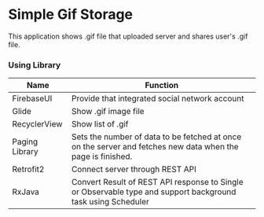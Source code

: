 # Simple Gif Storage

This application shows .gif file that uploaded server and shares user's .gif file.

### Using Library

Name | Function |
---- | ---- |
FirebaseUI | Provide that integrated social network account
Glide |	Show .gif image file
RecyclerView | Show list of .gif
Paging Library | Sets the number of data to be fetched at once on the server and fetches new data when the page is finished.
Retrofit2 | Connect server through REST API
RxJava | Convert Result of REST API response to Single or Observable type and support background task using Scheduler

